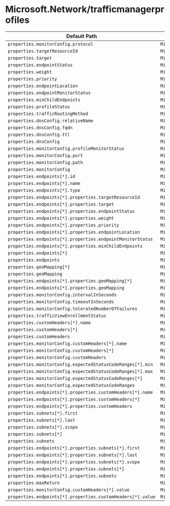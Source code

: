 # Microsoft.Network/trafficmanagerprofiles

| Default Path | Alias |
|---|---|
| `properties.monitorConfig.protocol` | `Microsoft.Network/trafficmanagerprofiles/monitorConfig.protocol` |
| `properties.targetResourceId` | `Microsoft.Network/trafficmanagerprofiles/targetResourceId` |
| `properties.target` | `Microsoft.Network/trafficmanagerprofiles/target` |
| `properties.endpointStatus` | `Microsoft.Network/trafficmanagerprofiles/endpointStatus` |
| `properties.weight` | `Microsoft.Network/trafficmanagerprofiles/weight` |
| `properties.priority` | `Microsoft.Network/trafficmanagerprofiles/priority` |
| `properties.endpointLocation` | `Microsoft.Network/trafficmanagerprofiles/endpointLocation` |
| `properties.endpointMonitorStatus` | `Microsoft.Network/trafficmanagerprofiles/endpointMonitorStatus` |
| `properties.minChildEndpoints` | `Microsoft.Network/trafficmanagerprofiles/minChildEndpoints` |
| `properties.profileStatus` | `Microsoft.Network/trafficmanagerprofiles/profileStatus` |
| `properties.trafficRoutingMethod` | `Microsoft.Network/trafficmanagerprofiles/trafficRoutingMethod` |
| `properties.dnsConfig.relativeName` | `Microsoft.Network/trafficmanagerprofiles/dnsConfig.relativeName` |
| `properties.dnsConfig.fqdn` | `Microsoft.Network/trafficmanagerprofiles/dnsConfig.fqdn` |
| `properties.dnsConfig.ttl` | `Microsoft.Network/trafficmanagerprofiles/dnsConfig.ttl` |
| `properties.dnsConfig` | `Microsoft.Network/trafficmanagerprofiles/dnsConfig` |
| `properties.monitorConfig.profileMonitorStatus` | `Microsoft.Network/trafficmanagerprofiles/monitorConfig.profileMonitorStatus` |
| `properties.monitorConfig.port` | `Microsoft.Network/trafficmanagerprofiles/monitorConfig.port` |
| `properties.monitorConfig.path` | `Microsoft.Network/trafficmanagerprofiles/monitorConfig.path` |
| `properties.monitorConfig` | `Microsoft.Network/trafficmanagerprofiles/monitorConfig` |
| `properties.endpoints[*].id` | `Microsoft.Network/trafficmanagerprofiles/endpoints[*].id` |
| `properties.endpoints[*].name` | `Microsoft.Network/trafficmanagerprofiles/endpoints[*].name` |
| `properties.endpoints[*].type` | `Microsoft.Network/trafficmanagerprofiles/endpoints[*].type` |
| `properties.endpoints[*].properties.targetResourceId` | `Microsoft.Network/trafficmanagerprofiles/endpoints[*].targetResourceId` |
| `properties.endpoints[*].properties.target` | `Microsoft.Network/trafficmanagerprofiles/endpoints[*].target` |
| `properties.endpoints[*].properties.endpointStatus` | `Microsoft.Network/trafficmanagerprofiles/endpoints[*].endpointStatus` |
| `properties.endpoints[*].properties.weight` | `Microsoft.Network/trafficmanagerprofiles/endpoints[*].weight` |
| `properties.endpoints[*].properties.priority` | `Microsoft.Network/trafficmanagerprofiles/endpoints[*].priority` |
| `properties.endpoints[*].properties.endpointLocation` | `Microsoft.Network/trafficmanagerprofiles/endpoints[*].endpointLocation` |
| `properties.endpoints[*].properties.endpointMonitorStatus` | `Microsoft.Network/trafficmanagerprofiles/endpoints[*].endpointMonitorStatus` |
| `properties.endpoints[*].properties.minChildEndpoints` | `Microsoft.Network/trafficmanagerprofiles/endpoints[*].minChildEndpoints` |
| `properties.endpoints[*]` | `Microsoft.Network/trafficmanagerprofiles/endpoints[*]` |
| `properties.endpoints` | `Microsoft.Network/trafficmanagerprofiles/endpoints` |
| `properties.geoMapping[*]` | `Microsoft.Network/trafficmanagerprofiles/geoMapping[*]` |
| `properties.geoMapping` | `Microsoft.Network/trafficmanagerprofiles/geoMapping` |
| `properties.endpoints[*].properties.geoMapping[*]` | `Microsoft.Network/trafficmanagerprofiles/endpoints[*].geoMapping[*]` |
| `properties.endpoints[*].properties.geoMapping` | `Microsoft.Network/trafficmanagerprofiles/endpoints[*].geoMapping` |
| `properties.monitorConfig.intervalInSeconds` | `Microsoft.Network/trafficmanagerprofiles/monitorConfig.intervalInSeconds` |
| `properties.monitorConfig.timeoutInSeconds` | `Microsoft.Network/trafficmanagerprofiles/monitorConfig.timeoutInSeconds` |
| `properties.monitorConfig.toleratedNumberOfFailures` | `Microsoft.Network/trafficmanagerprofiles/monitorConfig.toleratedNumberOfFailures` |
| `properties.trafficViewEnrollmentStatus` | `Microsoft.Network/trafficmanagerprofiles/trafficViewEnrollmentStatus` |
| `properties.customHeaders[*].name` | `Microsoft.Network/trafficmanagerprofiles/customHeaders[*].name` |
| `properties.customHeaders[*]` | `Microsoft.Network/trafficmanagerprofiles/customHeaders[*]` |
| `properties.customHeaders` | `Microsoft.Network/trafficmanagerprofiles/customHeaders` |
| `properties.monitorConfig.customHeaders[*].name` | `Microsoft.Network/trafficmanagerprofiles/monitorConfig.customHeaders[*].name` |
| `properties.monitorConfig.customHeaders[*]` | `Microsoft.Network/trafficmanagerprofiles/monitorConfig.customHeaders[*]` |
| `properties.monitorConfig.customHeaders` | `Microsoft.Network/trafficmanagerprofiles/monitorConfig.customHeaders` |
| `properties.monitorConfig.expectedStatusCodeRanges[*].min` | `Microsoft.Network/trafficmanagerprofiles/monitorConfig.expectedStatusCodeRanges[*].min` |
| `properties.monitorConfig.expectedStatusCodeRanges[*].max` | `Microsoft.Network/trafficmanagerprofiles/monitorConfig.expectedStatusCodeRanges[*].max` |
| `properties.monitorConfig.expectedStatusCodeRanges[*]` | `Microsoft.Network/trafficmanagerprofiles/monitorConfig.expectedStatusCodeRanges[*]` |
| `properties.monitorConfig.expectedStatusCodeRanges` | `Microsoft.Network/trafficmanagerprofiles/monitorConfig.expectedStatusCodeRanges` |
| `properties.endpoints[*].properties.customHeaders[*].name` | `Microsoft.Network/trafficmanagerprofiles/endpoints[*].customHeaders[*].name` |
| `properties.endpoints[*].properties.customHeaders[*]` | `Microsoft.Network/trafficmanagerprofiles/endpoints[*].customHeaders[*]` |
| `properties.endpoints[*].properties.customHeaders` | `Microsoft.Network/trafficmanagerprofiles/endpoints[*].customHeaders` |
| `properties.subnets[*].first` | `Microsoft.Network/trafficmanagerprofiles/subnets[*].first` |
| `properties.subnets[*].last` | `Microsoft.Network/trafficmanagerprofiles/subnets[*].last` |
| `properties.subnets[*].scope` | `Microsoft.Network/trafficmanagerprofiles/subnets[*].scope` |
| `properties.subnets[*]` | `Microsoft.Network/trafficmanagerprofiles/subnets[*]` |
| `properties.subnets` | `Microsoft.Network/trafficmanagerprofiles/subnets` |
| `properties.endpoints[*].properties.subnets[*].first` | `Microsoft.Network/trafficmanagerprofiles/endpoints[*].subnets[*].first` |
| `properties.endpoints[*].properties.subnets[*].last` | `Microsoft.Network/trafficmanagerprofiles/endpoints[*].subnets[*].last` |
| `properties.endpoints[*].properties.subnets[*].scope` | `Microsoft.Network/trafficmanagerprofiles/endpoints[*].subnets[*].scope` |
| `properties.endpoints[*].properties.subnets[*]` | `Microsoft.Network/trafficmanagerprofiles/endpoints[*].subnets[*]` |
| `properties.endpoints[*].properties.subnets` | `Microsoft.Network/trafficmanagerprofiles/endpoints[*].subnets` |
| `properties.maxReturn` | `Microsoft.Network/trafficmanagerprofiles/maxReturn` |
| `properties.monitorConfig.customHeaders[*].value` | `Microsoft.Network/trafficmanagerprofiles/monitorConfig.customHeaders[*].value` |
| `properties.endpoints[*].properties.customHeaders[*].value` | `Microsoft.Network/trafficmanagerprofiles/endpoints[*].customHeaders[*].value` |

